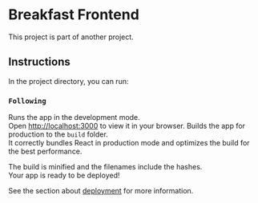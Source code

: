 # Breakfast Frontend

This project is part of another project.

## Instructions

In the project directory, you can run:

### `Following`

Runs the app in the development mode.\
Open [http://localhost:3000](http://localhost:3000) to view it in your browser.
Builds the app for production to the `build` folder.\
It correctly bundles React in production mode and optimizes the build for the best performance.

The build is minified and the filenames include the hashes.\
Your app is ready to be deployed!

See the section about [deployment](https://facebook.github.io/create-react-app/docs/deployment) for more information.